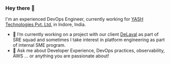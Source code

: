 ### Hey there 👋

I'm an experienced DevOps Engineer, currently working for [YASH Technologies Pvt. Ltd.](https://www.yash.com) in Indore, India.

- 🔭 I’m currently working on a project with our client [DeLaval](https://www.delaval.com/) as part of SRE squad and sometimes I take interest in platform engineering as part of internal SME program.
- 💬 Ask me about Developer Experience, DevOps practices, observability, AWS … or anything you are passionate about!

